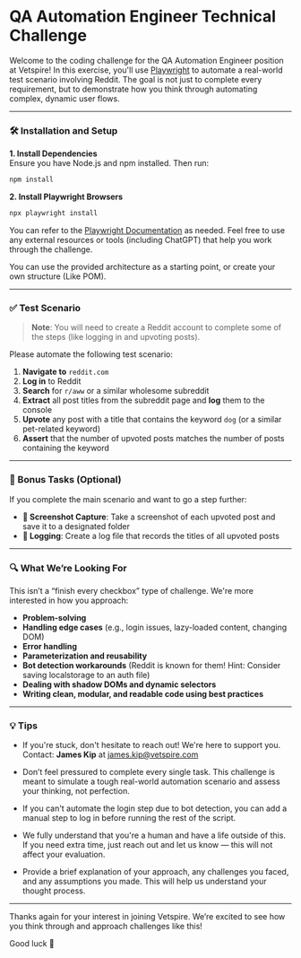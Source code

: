 # QA Automation Engineer Technical Challenge

Welcome to the coding challenge for the QA Automation Engineer position at Vetspire! In this exercise, you'll use [Playwright](https://playwright.dev/) to automate a real-world test scenario involving Reddit. The goal is not just to complete every requirement, but to demonstrate how you think through automating complex, dynamic user flows.

---

### 🛠 Installation and Setup

**1. Install Dependencies**  
Ensure you have Node.js and npm installed. Then run:

```bash
npm install
```

**2. Install Playwright Browsers**
```bash
npx playwright install
```

You can refer to the [Playwright Documentation](https://playwright.dev/docs/api/class-test) as needed. Feel free to use any external resources or tools (including ChatGPT) that help you work through the challenge.

You can use the provided architecture as a starting point, or create your own structure (Like POM).

---

### ✅ Test Scenario

> **Note**: You will need to create a Reddit account to complete some of the steps (like logging in and upvoting posts).

Please automate the following test scenario:

1. **Navigate to** `reddit.com`
2. **Log in** to Reddit
3. **Search** for `r/aww` or a similar wholesome subreddit
4. **Extract** all post titles from the subreddit page and **log** them to the console
5. **Upvote** any post with a title that contains the keyword `dog` (or a similar pet-related keyword)
6. **Assert** that the number of upvoted posts matches the number of posts containing the keyword

---

### 🌟 Bonus Tasks (Optional)

If you complete the main scenario and want to go a step further:

- **📸 Screenshot Capture**: Take a screenshot of each upvoted post and save it to a designated folder
- **📝 Logging**: Create a log file that records the titles of all upvoted posts

---

### 🔍 What We’re Looking For

This isn’t a “finish every checkbox” type of challenge. We're more interested in how you approach:

- **Problem-solving**
- **Handling edge cases** (e.g., login issues, lazy-loaded content, changing DOM)
- **Error handling**
- **Parameterization and reusability**
- **Bot detection workarounds** (Reddit is known for them! Hint: Consider saving localstorage to an auth file)
- **Dealing with shadow DOMs and dynamic selectors**
- **Writing clean, modular, and readable code using best practices**

---

### 💡 Tips

- If you're stuck, don't hesitate to reach out! We're here to support you.  
  Contact: **James Kip** at [james.kip@vetspire.com](mailto:james.kip@vetspire.com)
  
- Don’t feel pressured to complete every single task. This challenge is meant to simulate a tough real-world automation scenario and assess your thinking, not perfection.

- If you can't automate the login step due to bot detection, you can add a manual step to log in before running the rest of the script.

- We fully understand that you're a human and have a life outside of this. If you need extra time, just reach out and let us know — this will not affect your evaluation.

- Provide a brief explanation of your approach, any challenges you faced, and any assumptions you made. This will help us understand your thought process.

---

Thanks again for your interest in joining Vetspire. We’re excited to see how you think through and approach challenges like this!

Good luck 🐾